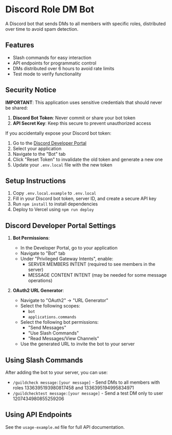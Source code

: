 # Discord Role DM Bot

A Discord bot that sends DMs to all members with specific roles, distributed over time to avoid spam detection.

## Features

- Slash commands for easy interaction
- API endpoints for programmatic control
- DMs distributed over 6 hours to avoid rate limits
- Test mode to verify functionality

## Security Notice

**IMPORTANT**: This application uses sensitive credentials that should never be shared:

1. **Discord Bot Token**: Never commit or share your bot token
2. **API Secret Key**: Keep this secure to prevent unauthorized access

If you accidentally expose your Discord bot token:
1. Go to the [Discord Developer Portal](https://discord.com/developers/applications)
2. Select your application
3. Navigate to the "Bot" tab
4. Click "Reset Token" to invalidate the old token and generate a new one
5. Update your `.env.local` file with the new token

## Setup Instructions

1. Copy `.env.local.example` to `.env.local`
2. Fill in your Discord bot token, server ID, and create a secure API key
3. Run `npm install` to install dependencies
4. Deploy to Vercel using `npm run deploy`

## Discord Developer Portal Settings

1. **Bot Permissions**:
   - In the Developer Portal, go to your application
   - Navigate to "Bot" tab
   - Under "Privileged Gateway Intents", enable:
     - SERVER MEMBERS INTENT (required to see members in the server)
     - MESSAGE CONTENT INTENT (may be needed for some message operations)

2. **OAuth2 URL Generator**:
   - Navigate to "OAuth2" → "URL Generator"
   - Select the following scopes:
     - `bot`
     - `applications.commands`
   - Select the following bot permissions:
     - "Send Messages"
     - "Use Slash Commands"
     - "Read Messages/View Channels"
   - Use the generated URL to invite the bot to your server

## Using Slash Commands

After adding the bot to your server, you can use:

- `/guildcheck message:[your message]` - Send DMs to all members with roles 1336395193980817458 and 1336395194995834971
- `/guildchecktest message:[your message]` - Send a test DM only to user 1207434980855259206

## Using API Endpoints

See the `usage-example.md` file for full API documentation.
